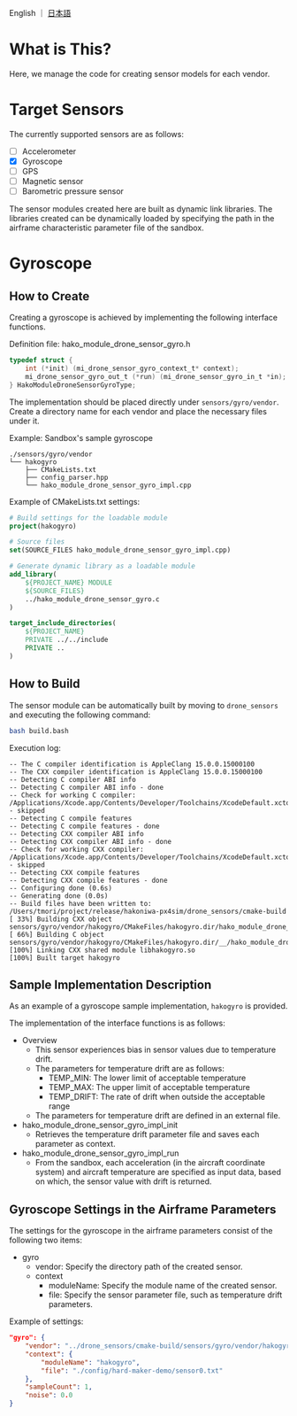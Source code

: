 English ｜ [日本語](README-ja.md)

# What is This?

Here, we manage the code for creating sensor models for each vendor.

# Target Sensors

The currently supported sensors are as follows:

- [ ] Accelerometer
- [X] Gyroscope
- [ ] GPS
- [ ] Magnetic sensor
- [ ] Barometric pressure sensor

The sensor modules created here are built as dynamic link libraries. The libraries created can be dynamically loaded by specifying the path in the airframe characteristic parameter file of the sandbox.

# Gyroscope

## How to Create

Creating a gyroscope is achieved by implementing the following interface functions.

Definition file: hako_module_drone_sensor_gyro.h
```c
typedef struct {
    int (*init) (mi_drone_sensor_gyro_context_t* context);
    mi_drone_sensor_gyro_out_t (*run) (mi_drone_sensor_gyro_in_t *in);
} HakoModuleDroneSensorGyroType;
```

The implementation should be placed directly under `sensors/gyro/vendor`. Create a directory name for each vendor and place the necessary files under it.

Example: Sandbox's sample gyroscope
```
./sensors/gyro/vendor
└── hakogyro
    ├── CMakeLists.txt
    ├── config_parser.hpp
    └── hako_module_drone_sensor_gyro_impl.cpp
```

Example of CMakeLists.txt settings:

```cmake
# Build settings for the loadable module
project(hakogyro)

# Source files
set(SOURCE_FILES hako_module_drone_sensor_gyro_impl.cpp)

# Generate dynamic library as a loadable module
add_library(
    ${PROJECT_NAME} MODULE 
    ${SOURCE_FILES}
    ../hako_module_drone_sensor_gyro.c
)

target_include_directories(
    ${PROJECT_NAME} 
    PRIVATE ../../include
    PRIVATE ..
)
```

## How to Build

The sensor module can be automatically built by moving to `drone_sensors` and executing the following command:

```bash
bash build.bash
```

Execution log:
```
-- The C compiler identification is AppleClang 15.0.0.15000100
-- The CXX compiler identification is AppleClang 15.0.0.15000100
-- Detecting C compiler ABI info
-- Detecting C compiler ABI info - done
-- Check for working C compiler: /Applications/Xcode.app/Contents/Developer/Toolchains/XcodeDefault.xctoolchain/usr/bin/cc - skipped
-- Detecting C compile features
-- Detecting C compile features - done
-- Detecting CXX compiler ABI info
-- Detecting CXX compiler ABI info - done
-- Check for working CXX compiler: /Applications/Xcode.app/Contents/Developer/Toolchains/XcodeDefault.xctoolchain/usr/bin/c++ - skipped
-- Detecting CXX compile features
-- Detecting CXX compile features - done
-- Configuring done (0.6s)
-- Generating done (0.0s)
-- Build files have been written to: /Users/tmori/project/release/hakoniwa-px4sim/drone_sensors/cmake-build
[ 33%] Building CXX object sensors/gyro/vendor/hakogyro/CMakeFiles/hakogyro.dir/hako_module_drone_sensor_gyro_impl.cpp.o
[ 66%] Building C object sensors/gyro/vendor/hakogyro/CMakeFiles/hakogyro.dir/__/hako_module_drone_sensor_gyro.c.o
[100%] Linking CXX shared module libhakogyro.so
[100%] Built target hakogyro
```

## Sample Implementation Description

As an example of a gyroscope sample implementation, `hakogyro` is provided.

The implementation of the interface functions is as follows:

* Overview
  * This sensor experiences bias in sensor values due to temperature drift.
  * The parameters for temperature drift are as follows:
    * TEMP_MIN: The lower limit of acceptable temperature
    * TEMP_MAX: The upper limit of acceptable temperature
    * TEMP_DRIFT: The rate of drift when outside the acceptable range
  * The parameters for temperature drift are defined in an external file.
* hako_module_drone_sensor_gyro_impl_init
  * Retrieves the temperature drift parameter file and saves each parameter as context.
* hako_module_drone_sensor_gyro_impl_run
  * From the sandbox, each acceleration (in the aircraft coordinate system) and aircraft temperature are specified as input data, based on which, the sensor value with drift is returned.

## Gyroscope Settings in the Airframe Parameters

The settings for the gyroscope in the airframe parameters consist of the following two items:

* gyro
  * vendor: Specify the directory path of the created sensor.
  * context
    * moduleName: Specify the module name of the created sensor.
    * file: Specify the sensor parameter file, such as temperature drift parameters.

Example of settings:
```json
"gyro": {
    "vendor": "../drone_sensors/cmake-build/sensors/gyro/vendor/hakogyro",
    "context": {
        "moduleName": "hakogyro",
        "file": "./config/hard-maker-demo/sensor0.txt"
    },
    "sampleCount": 1,
    "noise": 0.0
}
```
